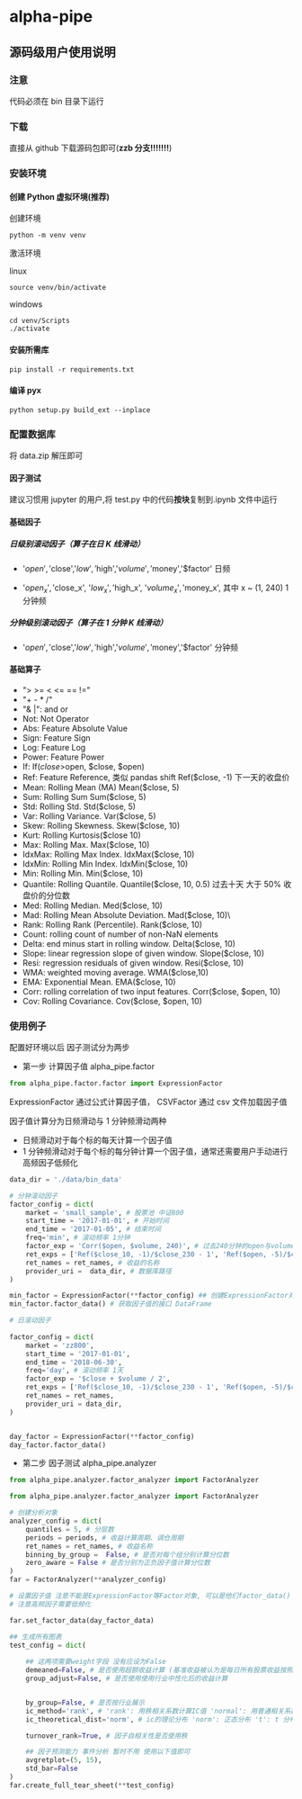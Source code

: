 # alpha-pipe

## 源码级用户使用说明

### 注意

代码必须在 bin 目录下运行

### 下载

直接从 github 下载源码包即可(**zzb 分支!!!!!!!**)

### 安装环境

#### 创建 Python 虚拟环境(推荐)

创建环境

```shell
python -m venv venv
```

激活环境

linux

```shell
source venv/bin/activate
```

windows

```
cd venv/Scripts
./activate
```

#### 安装所需库

```shell
pip install -r requirements.txt
```

#### 编译 pyx

```shell
python setup.py build_ext --inplace
```

### 配置数据库

将 data.zip 解压即可

#### 因子测试

建议习惯用 jupyter 的用户,将 test.py 中的代码**按块**复制到.ipynb 文件中运行

#### 基础因子

##### 日级别滚动因子（算子在日 K 线滑动）

- '$open','$close','$low','$high','$volume','$money','$factor' 日频

- '$open_x', '$close_x', '$low_x', '$high_x', '$volume_x', '$money_x', 其中 x ~ (1, 240) 1 分钟频

##### 分钟级别滚动因子（算子在 1 分钟 K 线滑动）

- '$open','$close','$low','$high','$volume','$money','$factor' 分钟频

#### 基础算子

<!-- ![](docs/op1.jpg)
![](docs/op2.jpg)
![](docs/op3.jpg)
![](docs/op4.jpg) -->

- "> >= < <= == !="
- "+ - \* /"
- "& |": and or
- Not: Not Operator
- Abs: Feature Absolute Value
- Sign: Feature Sign
- Log: Feature Log
- Power: Feature Power
- If: If($close>$open, $close, $open)
- Ref: Feature Reference, 类似 pandas shift Ref($close, -1) 下一天的收盘价
- Mean: Rolling Mean (MA) Mean($close, 5)
- Sum: Rolling Sum Sum($close, 5)
- Std: Rolling Std. Std($close, 5)
- Var: Rolling Variance. Var($close, 5)
- Skew: Rolling Skewness. Skew($close, 10)
- Kurt: Rolling Kurtosis($close 10)
- Max: Rolling Max. Max($close, 10)
- IdxMax: Rolling Max Index. IdxMax($close, 10)
- IdxMin: Rolling Min Index. IdxMin($close, 10)
- Min: Rolling Min. Min($close, 10)
- Quantile: Rolling Quantile. Quantile($close, 10, 0.5) 过去十天 大于 50% 收盘价的分位数
- Med: Rolling Median. Med($close, 10)
- Mad: Rolling Mean Absolute Deviation. Mad($close, 10)\
- Rank: Rolling Rank (Percentile). Rank($close, 10)
- Count: rolling count of number of non-NaN elements
- Delta: end minus start in rolling window. Delta($close, 10)
- Slope: linear regression slope of given window. Slope($close, 10)
- Resi: regression residuals of given window. Resi($close, 10)
- WMA: weighted moving average. WMA($close,10)
- EMA: Exponential Mean. EMA($close, 10)
- Corr: rolling correlation of two input features. Corr($close, $open, 10)
- Cov: Rolling Covariance. Cov($close, $open, 10)

### 使用例子

配置好环境以后 因子测试分为两步

- 第一步 计算因子值 alpha_pipe.factor

```python
from alpha_pipe.factor.factor import ExpressionFactor
```

ExpressionFactor 通过公式计算因子值， CSVFactor 通过 csv 文件加载因子值

因子值计算分为日频滑动与 1 分钟频滑动两种

- 日频滑动对于每个标的每天计算一个因子值
- 1 分钟频滑动对于每个标的每分钟计算一个因子值，通常还需要用户手动进行高频因子低频化

```python
data_dir = './data/bin_data'

# 分钟滚动因子
factor_config = dict(
    market = 'small_sample', # 股票池 中证800
    start_time = '2017-01-01', # 开始时间
    end_time = '2017-01-05', # 结束时间
    freq='min', # 滚动频率 1分钟
    factor_exp = 'Corr($open, $volume, 240)', # 过去240分钟的open与volume的相关系数
    ret_exps = ['Ref($close_10, -1)/$close_230 - 1', 'Ref($open, -5)/$close - 1'], # 收益计算公式，注意目前仍然是日频滚动的
    ret_names = ret_names, # 收益的名称
    provider_uri =  data_dir, # 数据库路径
)

min_factor = ExpressionFactor(**factor_config) ## 创建ExpressionFactor对象
min_factor.factor_data() # 获取因子值的接口 DataFrame

# 日滚动因子
 
factor_config = dict(
    market = 'zz800',
    start_time = '2017-01-01',
    end_time = '2018-06-30',
    freq='day', # 滚动频率 1天
    factor_exp = '$close + $volume / 2',
    ret_exps = ['Ref($close_10, -1)/$close_230 - 1', 'Ref($open, -5)/$close - 1'], # 收益计算公式
    ret_names = ret_names,
    provider_uri = data_dir,
)


day_factor = ExpressionFactor(**factor_config)
day_factor.factor_data()
```

- 第二步 因子测试 alpha_pipe.analyzer

```python
from alpha_pipe.analyzer.factor_analyzer import FactorAnalyzer
```

```python
from alpha_pipe.analyzer.factor_analyzer import FactorAnalyzer

# 创建分析对象
analyzer_config = dict(
    quantiles = 5, # 分层数
    periods = periods, # 收益计算周期、调仓周期
    ret_names = ret_names, # 收益名称
    binning_by_group =  False, # 是否对每个组分别计算分位数
    zero_aware = False # 是否分别为正负因子值计算分位数
)
far = FactorAnalyzer(**analyzer_config) 

# 设置因子值 注意不能是ExpressionFactor等Factor对象, 可以是他们factor_data() 接口返回的Dataframe因子值
# 注意高频因子需要低频化

far.set_factor_data(day_factor_data) 

## 生成所有图表
test_config = dict(
    
    ## 这两项需要weight字段 没有应设为False
    demeaned=False, # 是否使用超额收益计算 (基准收益被认为是每日所有股票收益按照weight列中权重加权的均值)
    group_adjust=False, # 是否使用使用行业中性化后的收益计算


    by_group=False, # 是否按行业展示
    ic_method='rank', # 'rank': 用秩相关系数计算IC值 'normal': 用普通相关系数计算IC值
    ic_theoretical_dist='norm', # ic的理论分布 'norm': 正态分布 't': t 分布

    turnover_rank=True, # 因子自相关性是否使用秩

    ## 因子预测能力 事件分析 暂时不用 使用以下值即可
    avgretplot=(5, 15), 
    std_bar=False
)
far.create_full_tear_sheet(**test_config) 

```
